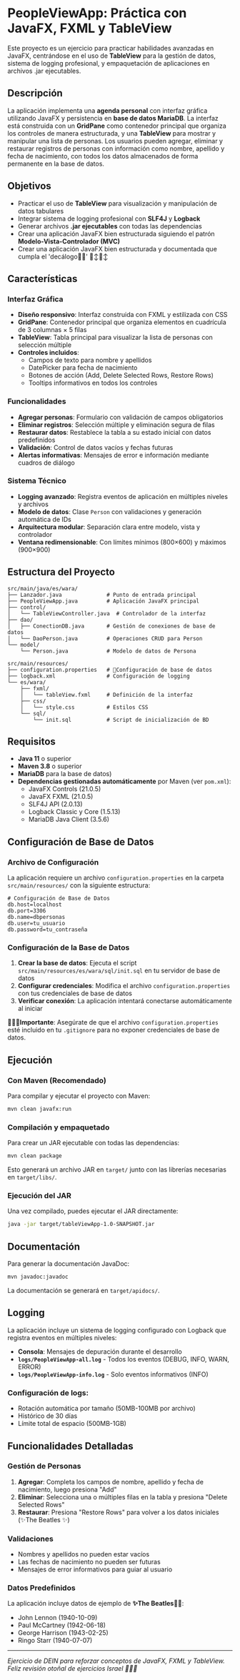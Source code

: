 # PeopleViewApp: Práctica con JavaFX, FXML y TableView

Este proyecto es un ejercicio para practicar habilidades avanzadas en JavaFX, centrándose en el uso de **TableView** para la gestión de datos, sistema de logging profesional, y empaquetación de aplicaciones en archivos .jar ejecutables.

## Descripción

La aplicación implementa una **agenda personal** con interfaz gráfica utilizando JavaFX y persistencia en **base de datos MariaDB**. La interfaz está construida con un **GridPane** como contenedor principal que organiza los controles de manera estructurada, y una **TableView** para mostrar y manipular una lista de personas. Los usuarios pueden agregar, eliminar y restaurar registros de personas con información como nombre, apellido y fecha de nacimiento, con todos los datos almacenados de forma permanente en la base de datos.

## Objetivos

- Practicar el uso de **TableView** para visualización y manipulación de datos tabulares
- Integrar sistema de logging profesional con **SLF4J** y **Logback**
- Generar archivos **.jar ejecutables** con todas las dependencias
- Crear una aplicación JavaFX bien estructurada siguiendo el patrón **Modelo-Vista-Controlador (MVC)**
- Crear una aplicación JavaFX bien estructurada y documentada que cumpla el 'decálogo🤯🫨' 🙂‍↕️🙂‍↕️

## Características

### Interfaz Gráfica
- **Diseño responsivo**: Interfaz construida con FXML y estilizada con CSS
- **GridPane**: Contenedor principal que organiza elementos en cuadrícula de 3 columnas × 5 filas
- **TableView**: Tabla principal para visualizar la lista de personas con selección múltiple
- **Controles incluidos**: 
  - Campos de texto para nombre y apellidos
  - DatePicker para fecha de nacimiento
  - Botones de acción (Add, Delete Selected Rows, Restore Rows)
  - Tooltips informativos en todos los controles

### Funcionalidades
- **Agregar personas**: Formulario con validación de campos obligatorios
- **Eliminar registros**: Selección múltiple y eliminación segura de filas
- **Restaurar datos**: Restablece la tabla a su estado inicial con datos predefinidos
- **Validación**: Control de datos vacíos y fechas futuras
- **Alertas informativas**: Mensajes de error e información mediante cuadros de diálogo

### Sistema Técnico
- **Logging avanzado**: Registra eventos de aplicación en múltiples niveles y archivos
- **Modelo de datos**: Clase `Person` con validaciones y generación automática de IDs
- **Arquitectura modular**: Separación clara entre modelo, vista y controlador
- **Ventana redimensionable**: Con límites mínimos (800×600) y máximos (900×900)

## Estructura del Proyecto

```
src/main/java/es/wara/
├── Lanzador.java              # Punto de entrada principal
├── PeopleViewApp.java         # Aplicación JavaFX principal
├── control/
│   └── TableViewController.java  # Controlador de la interfaz
├── dao/
│   ├── ConectionDB.java       # Gestión de conexiones de base de datos
│   └── DaoPerson.java         # Operaciones CRUD para Person
└── model/
    └── Person.java            # Modelo de datos de Persona

src/main/resources/
├── configuration.properties   # 🚨Configuración de base de datos
├── logback.xml                # Configuración de logging
└── es/wara/
    ├── fxml/
    │   └── tableView.fxml     # Definición de la interfaz
    ├── css/
    │   └── style.css          # Estilos CSS
    └── sql/
        └── init.sql           # Script de inicialización de BD
```

## Requisitos

- **Java 11** o superior
- **Maven 3.8** o superior
- **MariaDB** para la base de datos)
- **Dependencias gestionadas automáticamente** por Maven (ver `pom.xml`):
  - JavaFX Controls (21.0.5)
  - JavaFX FXML (21.0.5)
  - SLF4J API (2.0.13)
  - Logback Classic y Core (1.5.13)
  - MariaDB Java Client (3.5.6)

## Configuración de Base de Datos

### Archivo de Configuración
La aplicación requiere un archivo `configuration.properties` en la carpeta `src/main/resources/` con la siguiente estructura:

```properties
# Configuración de Base de Datos
db.host=localhost
db.port=3306
db.name=dbpersonas
db.user=tu_usuario
db.password=tu_contraseña
```

### Configuración de la Base de Datos
1. **Crear la base de datos**: Ejecuta el script `src/main/resources/es/wara/sql/init.sql` en tu servidor de base de datos
2. **Configurar credenciales**: Modifica el archivo `configuration.properties` con tus credenciales de base de datos
3. **Verificar conexión**: La aplicación intentará conectarse automáticamente al iniciar

🚨🚨🚨**Importante**: Asegúrate de que el archivo `configuration.properties` esté incluido en tu `.gitignore` para no exponer credenciales de base de datos.

## Ejecución

### Con Maven (Recomendado)
Para compilar y ejecutar el proyecto con Maven:

```bash
mvn clean javafx:run
```

### Compilación y empaquetado
Para crear un JAR ejecutable con todas las dependencias:

```bash
mvn clean package
```

Esto generará un archivo JAR en `target/` junto con las librerías necesarias en `target/libs/`.

### Ejecución del JAR
Una vez compilado, puedes ejecutar el JAR directamente:

```bash
java -jar target/tableViewApp-1.0-SNAPSHOT.jar
```

## Documentación

Para generar la documentación JavaDoc:

```bash
mvn javadoc:javadoc
```

La documentación se generará en `target/apidocs/`.

## Logging

La aplicación incluye un sistema de logging configurado con Logback que registra eventos en múltiples niveles:

- **Consola**: Mensajes de depuración durante el desarrollo
- **`logs/PeopleViewApp-all.log`** - Todos los eventos (DEBUG, INFO, WARN, ERROR)
- **`logs/PeopleViewApp-info.log`** - Solo eventos informativos (INFO)

### Configuración de logs:
- Rotación automática por tamaño (50MB-100MB por archivo)
- Histórico de 30 días
- Límite total de espacio (500MB-1GB)

## Funcionalidades Detalladas

### Gestión de Personas
1. **Agregar**: Completa los campos de nombre, apellido y fecha de nacimiento, luego presiona "Add"
2. **Eliminar**: Selecciona una o múltiples filas en la tabla y presiona "Delete Selected Rows"
3. **Restaurar**: Presiona "Restore Rows" para volver a los datos iniciales (✨The Beatles ✨)

### Validaciones
- Nombres y apellidos no pueden estar vacíos
- Las fechas de nacimiento no pueden ser futuras
- Mensajes de error informativos para guiar al usuario

### Datos Predefinidos
La aplicación incluye datos de ejemplo de **✨The Beatles🥧✨**:
- John Lennon (1940-10-09)
- Paul McCartney (1942-06-18)  
- George Harrison (1943-02-25)
- Ringo Starr (1940-07-07)

---

*Ejercicio de DEIN para reforzar conceptos de JavaFX, FXML y TableView. Feliz revisión otoñal de ejercicios Israel 🎃🍂🍁*